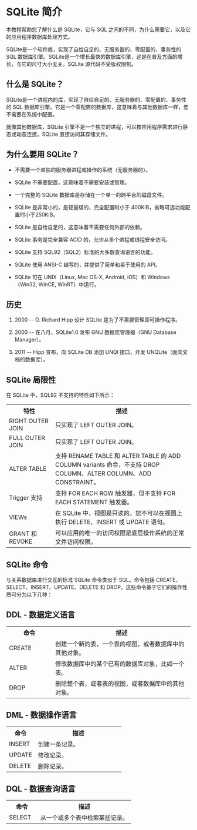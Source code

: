 # SQLite 简介


本教程帮助您了解什么是 SQLite，它与 SQL 之间的不同，为什么需要它，以及它的应用程序数据库处理方式。

SQLite是一个软件库，实现了自给自足的、无服务器的、零配置的、事务性的 SQL 数据库引擎。SQLite是一个增长最快的数据库引擎，这是在普及方面的增长，与它的尺寸大小无关。SQLite 源代码不受版权限制。


## 什么是 SQLite？

SQLite是一个进程内的库，实现了自给自足的、无服务器的、零配置的、事务性的 SQL 数据库引擎。它是一个零配置的数据库，这意味着与其他数据库一样，您不需要在系统中配置。

就像其他数据库，SQLite 引擎不是一个独立的进程，可以按应用程序需求进行静态或动态连接。SQLite 直接访问其存储文件。

## 为什么要用 SQLite？

*   不需要一个单独的服务器进程或操作的系统（无服务器的）。

*   SQLite 不需要配置，这意味着不需要安装或管理。

*   一个完整的 SQLite 数据库是存储在一个单一的跨平台的磁盘文件。

*   SQLite 是非常小的，是轻量级的，完全配置时小于 400KiB，省略可选功能配置时小于250KiB。

*   SQLite 是自给自足的，这意味着不需要任何外部的依赖。

*   SQLite 事务是完全兼容 ACID 的，允许从多个进程或线程安全访问。

*   SQLite 支持 SQL92（SQL2）标准的大多数查询语言的功能。

*   SQLite 使用 ANSI-C 编写的，并提供了简单和易于使用的 API。

*   SQLite 可在 UNIX（Linux, Mac OS-X, Android, iOS）和 Windows（Win32, WinCE, WinRT）中运行。

## 历史

1.  2000 -- D. Richard Hipp 设计 SQLite 是为了不需要管理即可操作程序。

2.  2000 -- 在八月，SQLite1.0 发布 GNU 数据库管理器（GNU Database Manager）。

3.  2011 -- Hipp 宣布，向 SQLite DB 添加 UNQl 接口，开发 UNQLite（面向文档的数据库）。

## SQLite 局限性

在 SQLite 中，SQL92 不支持的特性如下所示：

<table>
<tbody>
<tr>
<th style="width:25%">特性</th>

<th style="width:75%">描述</th>

</tr>

<tr>
<td>RIGHT OUTER JOIN</td>

<td>只实现了 LEFT OUTER JOIN。</td>

</tr>

<tr>
<td>FULL OUTER JOIN</td>

<td>只实现了 LEFT OUTER JOIN。</td>

</tr>

<tr>
<td>ALTER TABLE</td>

<td>支持 RENAME TABLE 和 ALTER TABLE 的 ADD COLUMN variants 命令，不支持 DROP COLUMN、ALTER COLUMN、ADD CONSTRAINT。</td>

</tr>

<tr>
<td>Trigger 支持</td>

<td>支持 FOR EACH ROW 触发器，但不支持 FOR EACH STATEMENT 触发器。</td>

</tr>

<tr>
<td>VIEWs</td>

<td>在 SQLite 中，视图是只读的。您不可以在视图上执行 DELETE、INSERT 或 UPDATE 语句。</td>

</tr>

<tr>
<td>GRANT 和 REVOKE</td>

<td>可以应用的唯一的访问权限是底层操作系统的正常文件访问权限。</td>

</tr>

</tbody>

</table>

## SQLite 命令

与关系数据库进行交互的标准 SQLite 命令类似于 SQL。命令包括 CREATE、SELECT、INSERT、UPDATE、DELETE 和 DROP。这些命令基于它们的操作性质可分为以下几种：

## DDL - 数据定义语言

<table>
<tbody>
<tr>
<th style="width:25%">命令</th>

<th style="width:75%">描述</th>

</tr>

<tr>
<td>CREATE</td>

<td>创建一个新的表，一个表的视图，或者数据库中的其他对象。</td>

</tr>

<tr>
<td>ALTER</td>

<td>修改数据库中的某个已有的数据库对象，比如一个表。</td>

</tr>

<tr>
<td>DROP</td>

<td>删除整个表，或者表的视图，或者数据库中的其他对象。</td>

</tr>

</tbody>

</table>

## DML - 数据操作语言

<table>
<tbody>
<tr>
<th style="width:25%">命令</th>

<th style="width:75%">描述</th>

</tr>

<tr>
<td>INSERT</td>

<td>创建一条记录。</td>

</tr>

<tr>
<td>UPDATE</td>

<td>修改记录。</td>

</tr>

<tr>
<td>DELETE</td>

<td>删除记录。</td>

</tr>

</tbody>

</table>

## DQL - 数据查询语言

<table>
<tbody>
<tr>
<th style="width:25%">命令</th>

<th style="width:75%">描述</th>

</tr>

<tr>
<td>SELECT</td>

<td>从一个或多个表中检索某些记录。</td>

</tr>

</tbody>

</table>